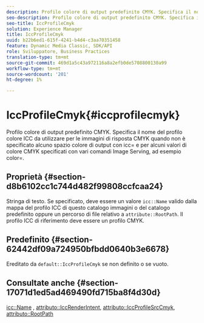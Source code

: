 ```yaml
---
description: Profilo colore di output predefinito CMYK. Specifica il nome del profilo colore ICC da utilizzare per le immagini di risposta CMYK quando non è specificato alcuno spazio colore di output con icc= e per alcuni valori di colore CMYK specificati con vari comandi Image Serving, ad esempio color=.
seo-description: Profilo colore di output predefinito CMYK. Specifica il nome del profilo colore ICC da utilizzare per le immagini di risposta CMYK quando non è specificato alcuno spazio colore di output con icc= e per alcuni valori di colore CMYK specificati con vari comandi Image Serving, ad esempio color=.
seo-title: IccProfileCmyk
solution: Experience Manager
title: IccProfileCmyk
uuid: b22b6ed1-615f-4241-b4d4-c3aa70351458
feature: Dynamic Media Classic, SDK/API
role: Sviluppatore, Business Practices
translation-type: tm+mt
source-git-commit: 469d1a5c43a972116a8a2efb0de5708800130a99
workflow-type: tm+mt
source-wordcount: '201'
ht-degree: 1%

---
```



# IccProfileCmyk{#iccprofilecmyk}

Profilo colore di output predefinito CMYK. Specifica il nome del profilo colore ICC da utilizzare per le immagini di risposta CMYK quando non è specificato alcuno spazio colore di output con icc= e per alcuni valori di colore CMYK specificati con vari comandi Image Serving, ad esempio color=.

## Proprietà {#section-d8b6102cc1c744d482f99808ccfcaa24}

Stringa di testo. Se specificato, deve essere un valore `icc::Name` valido dalla mappa del profilo ICC di questo catalogo immagini o del catalogo predefinito oppure un percorso di file relativo a `attribute::RootPath`. Il profilo ICC di riferimento deve essere un profilo CMYK.

## Predefinito {#section-62442df09a724950bfbdd0640b3e6678}

Ereditato da `default::IccProfileCmyk` se non definito o se vuoto.

## Consultate anche {#section-17071d1ed5ad469490fd715ba8f4d30d}

[icc::Name](../../../../../is-api/image-catalog/image-serving-api-ref/c-image-catalog-reference/c-icc-profile-map-reference/r-name-icc.md#reference-9e7d3c8e35434981a3dfac66b8946cbe) ,  [attributo::IccRenderIntent](../../../../../is-api/image-catalog/image-serving-api-ref/c-image-catalog-reference/c-attributes-reference/r-iccrenderintent.md#reference-012f207f28bd4406a5368d23ed95a51f),  [attributo::IccProfileSrcCmyk](../../../../../is-api/image-catalog/image-serving-api-ref/c-image-catalog-reference/c-attributes-reference/r-iccprofilesrccmyk.md#reference-b57196dfe5db41fe88bd0828ed4ec728),  [attributo::RootPath](../../../../../is-api/image-catalog/image-serving-api-ref/c-image-catalog-reference/c-attributes-reference/r-rootpath.md#reference-17d57e5967be403b8408fa7214017494)
